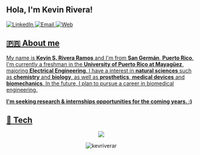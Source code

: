 <h2>Hola, I'm Kevin Rivera! </h2>
<div id="header links">
  <a href="https://linkedin.com/in/kevriverar" target="_blank">
  <img alt="LinkedIn" src="https://img.shields.io/badge/LinkedIn-blue?style=for-the-badge">
  </a>
  <a href="mailto:kevin.rivera110@upr.edu" target="_blank">
  <img alt="Email" src="https://img.shields.io/badge/email%20me!-red?style=for-the-badge&link">
  </a>
  <a href="https://kevriverar.github.io/" target="_blank">
  <img alt="Web" src="https://img.shields.io/badge/website-yellow?style=for-the-badge">  
</div>

      
## 🇵🇷 About me
  My name is **Kevin S. Rivera Ramos** and I'm from **San Germán**, **Puerto Rico**. I'm currently a freshman in the **University of Puerto Rico at Mayagüez**, majoring **Electrical Engineering**. I have a interest in **natural sciences** such as **chemistry** and **biology**, as well as **prosthetics**, **medical devices** and **biomechanics**. In the future, I plan to pursue a career in biomedical engineering. 

**I'm seeking research & internships opportunities for the coming years. :)**

## 🧰 Tech
<div id=tech>
  <p align="center">
    <a href="https://skillicons.dev">
    <img src="https://skillicons.dev/icons?i=python,cpp,arduino,html,js,css" />
  </a>
</p>
</div>

<p align="center"> <img src="https://komarev.com/ghpvc/?username=kevriverar&label=Profile%20views&color=0e75b6&style=flat" alt="kevriverar" /> </p>

<!-- pizza better than hamburgers
